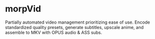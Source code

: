 # morpVid
Partially automated video management prioritizing ease of use. Encode standardized quality presets, generate subtitles, upscale anime, and assemble to MKV with OPUS audio &amp; ASS subs.
